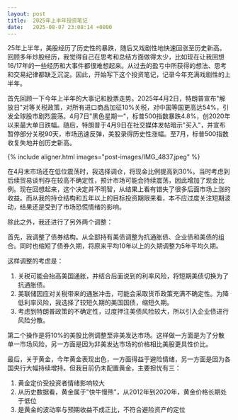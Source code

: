 ```yaml
---
layout: post
title:  2025年上半年投资笔记
date:   2025-08-07 23:08:14 +0800
---
```

25年上半年，美股经历了历史性的暴跌，随后又戏剧性地快速回涨至历史新高。回顾多年炒股经历，我觉得自己在思考和总结方面做得太少，比如现在让我回想16/17年的一些经历和大事件都很难想起来。从过去的盈亏中所获得的想法、思考和交易纪律都缺乏沉淀。因此，开始写下这个投资笔记，记录今年充满戏剧性的上半年。

首先回顾一下今年上半年的大事记和股票走势。2025年4月2日，特朗普宣布"解放日"对等关税政策，对所有进口商品加征10%关税，对中国等国更高达54%，引发全球股市剧烈震荡。4月7日"黑色星期一"，标普500指数暴跌4.8%，创2020年以来最大单日跌幅。随后，特朗普于4月9日在社交媒体发帖暗示"买入"，并宣布暂停部分关税90天，市场迅速反弹，美股录得历史性涨幅。至7月，标普500指数收复失地并创历史新高。

{% include aligner.html images="post-images/IMG_4837.jpeg" %}

在4月末市场还在低位震荡时，我选择调仓，将现金比例提高到30%。当时考虑到后续贸易谈判存在较高不确定性，预计市场可能会持续震荡，因此增加了现金比例。现在回想起来，这个决定并不明智，从结果上看有错失了很多后面市场上涨的收益。而从我的持仓结构和五年以上的目标投资期限来看，本不应过度关注短期波动，结果还是受到了市场恐慌情绪的影响。

除此之外，我还进行了另外两个调整：

首先，我调整了债券结构。从全部持有美债调整为抗通胀债、企业债和美债的组合。同时也缩短了债券久期，将原来平均10年以上的久期调整为5年平均久期。

这样调整的考虑是：
1. 关税可能会抬高美国通胀，并结合后面说到的利率风险，将短期美债切换为了抗通胀债。
2. 美联储因应对关税带来的通胀冲击，可能会采取货币政策充满不确定性。为降低利率风险，我选择了较短久期的美国国债，缩短久期。
3. 考虑到特朗普政策的不确定性，过度押注美债风险较大，所以引入企业债进行风险分散。

第二个操作是将10%的美股比例调整至非美发达市场。这样做一方面是为了分散单一市场风险，另一方面是因为非美发达市场的价格相比美股更具性价比。

最后，关于黄金，今年黄金表现出色，一方面得益于避险情绪，另一方面是因为各国央行大幅持续增持。但我目前仍未配置黄金，主要担忧有三：
1. 黄金定价受投资者情绪影响较大
2. 从历史数据看，黄金属于"快牛慢熊"，从2012年到2020年，黄金价格长期处于低位
3. 是黄金的波动率与预期收益不成正比，不符合避险资产的定位


